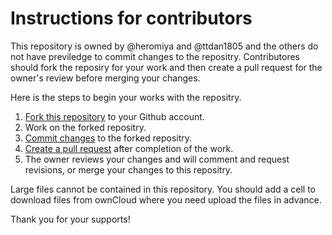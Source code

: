 # Instructions for contributors

This repository is owned by @heromiya and @ttdan1805 and the others do not have previledge to commit changes to the repositry. Contributores should fork the reposiry for your work and then create a pull request for the owner's review before merging your changes.

Here is the steps to begin your works with the repositry.

1. [Fork this repository](https://docs.github.com/en/pull-requests/collaborating-with-pull-requests/working-with-forks/fork-a-repo) to your Github account.
2. Work on the forked repositry.
3. [Commit changes](https://docs.github.com/en/pull-requests/committing-changes-to-your-project) to the forked repositry.
4. [Create a pull request](https://docs.github.com/en/pull-requests/collaborating-with-pull-requests/proposing-changes-to-your-work-with-pull-requests/creating-a-pull-request) after completion of the work.
5. The owner reviews your changes and will comment and request revisions, or merge your changes to this repositry.

Large files cannot be contained in this repository. You should add a cell to download files from ownCloud where you need upload the files in advance.

Thank you for your supports!
